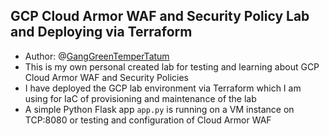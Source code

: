 ## GCP Cloud Armor WAF and Security Policy Lab and Deploying via Terraform

* Author: @[GangGreenTemperTatum](https://github.com/GangGreenTemperTatum)
* This is my own personal created lab for testing and learning about GCP Cloud Armor WAF and Security Policies
* I have deployed the GCP lab environment via Terraform which I am using for IaC of provisioning and maintenance of the lab
* A simple Python Flask app `app.py` is running on a VM instance on TCP:8080 or testing and configuration of Cloud Armor WAF

